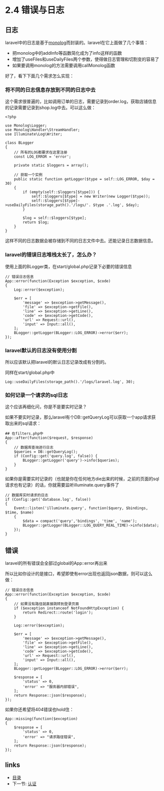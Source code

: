 # 2.4 错误与日志

## 日志

laravel中的日志是基于[monolog](https://github.com/Seldaek/monolog)而封装的。laravel在它上面做了几个事情：

* 把monolog中的addInfo等函数简化成为了info这样的函数
* 增加了useFiles和useDailyFiles两个参数，使得做日志管理和切割变的容易了
* 如果要调用monolog的方法需要调用callMonolog函数

好了，看下下面几个需求怎么实现：

### 将不同的日志信息存放到不同的日志中去

这个需求很普遍的，比如调用订单的日志，需要记录到order.log，获取店铺信息的记录需要记录到shop.log中去。可以这么做：

```
<?php 

use Monolog\Logger;
use Monolog\Handler\StreamHandler;
use Illuminate\Log\Writer;

class BLogger
{
    // 所有的LOG都要求在这里注册
    const LOG_ERROR = 'error';

    private static $loggers = array();

    // 获取一个实例
    public static function getLogger($type = self::LOG_ERROR, $day = 30)
    {
        if (empty(self::$loggers[$type])) {
            self::$loggers[$type] = new Writer(new Logger($type));
            self::$loggers[$type]->useDailyFiles(storage_path().'/logs/'. $type .'.log', $day);
        }

        $log = self::$loggers[$type];
        return $log;
    }
}
```

这样不同的日志数据会被存储到不同的日志文件中去。还能记录日志数据信息。

### laravel的错误日志堆栈太长了，怎么办？

使用上面的BLogger类，在start/global.php记录下必要的错误信息

```
// 错误日志信息
App::error(function(Exception $exception, $code)
{
    Log::error($exception);

    $err = [
        'message' => $exception->getMessage(),
        'file' => $exception->getFile(),
        'line' => $exception->getLine(),
        'code' => $exception->getCode(),
        'url' => Request::url(),
        'input' => Input::all(),
    ];
    BLogger::getLogger(BLogger::LOG_ERROR)->error($err);
});
```

### laravel默认的日志没有使用分割

所以应该默认把laravel的默认日志记录改成有分割的。

同样在start/global.php中
```
Log::useDailyFiles(storage_path().'/logs/laravel.log', 30);
```

### 如何记录一个请求的sql日志

这个应该再细化问，你是不是要实时记录？

如果不要实时记录，那么laravel有个DB::getQueryLog可以获取一个app请求获取出来的sql请求：

```
## 在filters.php中
App::after(function($request, $response)
{
    // 数据库查询进行日志
    $queries = DB::getQueryLog();
    if (Config::get('query.log', false)) {
        BLogger::getLogger('query')->info($queries);
    }
}
```

如果你是需要实时记录的（也就是你在任何地方die出来的时候，之前的页面的sql请求也有记录）的话，你就需要监听illuminate.query事件了

```
// 数据库实时请求的日志
if (Config::get('database.log', false))
{
    Event::listen('illuminate.query', function($query, $bindings, $time, $name)
    {
        $data = compact('query','bindings', 'time', 'name');
        BLogger::getLogger(BLogger::LOG_QUERY_REAL_TIME)->info($data);
    });
}
```

## 错误

laravel的所有错误会全部过global的App::error再出来

所以比如你设计的是接口，希望即使有error出现也返回json数据，则可以这么做：

```
// 错误日志信息
App::error(function(Exception $exception, $code)
{
    // 如果没有路径就直接跳转到登录页面
    if ($exception instanceof NotFoundHttpException) {
        return Redirect::route('login');
    }

    Log::error($exception);

    $err = [
        'message' => $exception->getMessage(),
        'file' => $exception->getFile(),
        'line' => $exception->getLine(),
        'code' => $exception->getCode(),
        'url' => Request::url(),
        'input' => Input::all(),
    ];
    BLogger::getLogger(BLogger::LOG_ERROR)->error($err);

    $response = [
        'status' => 0,
        'error' => "服务器内部错误",
    ];
    return Response::json($response);
});
```

如果你还希望将404错误也hold住：
```
App::missing(function($exception)
{
    $response = [
        'status' => 0,
        'error' => "请求路径错误",
    ];
    return Response::json($response);
});
```

## links
  * [目录](<preface.md>)
  * 下一节: [认证](<02.5.md>)
